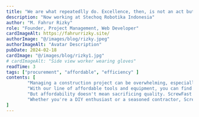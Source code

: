 ```yaml
---
title: "We are what repeatedlly do. Excellence, then, is not an act but a habit."
description: "Now working at Stechoq Robotika Indonesia"
author: "M. Fahrur Rizky"
role: "Founder, Project Management, Web Developer"
cardImageAlt: https://fahrurrizky.site/
authorImage: "@/images/blog/rizky.jpeg"
authorImageAlt: "Avatar Description"
pubDate: 2024-02-18
cardImage: "@/images/blog/rizky1.jpg"
# cardImageAlt: "Side view worker wearing gloves"
readTime: 3
tags: ["procurement", "affordable", "efficiency" ]
contents: [
        "Managing a construction project can be overwhelming, especially when it comes to procurement. That's why ScrewFast is committed to simplifying the process and keeping your projects within budget.",
        "With our line of affordable tools and equipment, you can find everything you need without breaking the bank. Our user-centric design ensures that our products are easy to use, saving you time and frustration on the job site.",
        "But affordability doesn't mean sacrificing quality. ScrewFast products are built to last, providing reliable performance and durability when you need it most. And with our comprehensive documentation and tutorials, you can integrate our products seamlessly into your workflow, maximizing efficiency and productivity.",
        "Whether you're a DIY enthusiast or a seasoned contractor, ScrewFast has the solutions you need to succeed. Experience the difference for yourself and see why ScrewFast is the trusted choice for hardware and construction needs."
]
---
```

